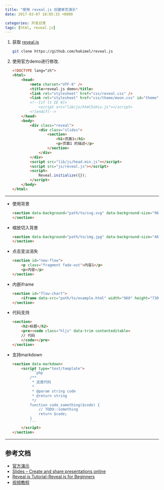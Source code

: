```yaml
---
title: "使用 reveal.js 创建单页演示"
date: 2017-03-07 18:05:33 +0800

categories: 开发日常
tags: [html, reveal.js]
---
```


1. 获取 [reveal.js](https://github.com/hakimel/reveal.js)

    ```bash
    git clone https://github.com/hakimel/reveal.js
    ```

1. 使用官方demo进行修改.

    ```html
    <!DOCTYPE lang="zh">
    <html>
    	<head>
    		<meta charset="UTF-8" />
    		<title>reveal.js demo</title>
    		<link rel="stylesheet" href="css/reveal.css" />
    		<link rel="stylesheet" href="css/theme/moon.css" id="theme"/>
    		<!--[if lt IE 9]>
    			<script src="lib/js/html5shiv.js"></script>
    		<![endif]-->
    	</head>
    	<body>
    		<div class="reveal">
    			<div class="slides">
    				<section>
    					<h1>页面1</h1>
    					<p>页面1 的描述</p>
    				</section>
    			</div>
    		</div>
    		<script src="lib/js/head.min.js"></script>
    		<script src="js/reveal.js"></script>
    		<script>
    			Reveal.initialize({});
    		</script>
    	</body>
    </html>
    ```

---

* 使用背景
    ```html
    <section data-background="path/to/svg.svg" data-background-size="960px">
    </section>
    ```
* 缩放切入背景
    ```html
    <section data-background="path/to/img.jpg" data-background-size="460px" data-transition="slide" data-background-transition="zoom">
    </section>
    ```
* 点击变淡消失
    ```html
    <section id="new-flow">
    	<p class="fragment fade-out">内容1</p>
    	<p>内容</p>
    </section>
    ```
* 内嵌iframe
    ```html
    <section id="flow-chart">
    	<iframe data-src="path/to/example.html" width="960" height="730" frameborder="0" marginwidth="0" marginheight="0" scrolling="no" allowfullscreen> </iframe>
    </section>
    ```
* 代码支持
    ```html
    <section>
    	<h2>标题</h2>
    	<pre><code class="hljs" data-trim contenteditable>
        // 代码
    	</code></pre>
    </section>
    ```
* 支持markdown
    ```html
    <section data-markdown>
    	<script type="text/template">
    		```php
    		/**
    		 * 这是代码
    		 *
    		 * @param string code
    		 * @return string
    		 */
    		function code_something($code) {
                // TODO::something
    		    return $code;
    		}
    		```
    	</script>
    </section>
    ```

---
## 参考文档
- [官方演示](http://lab.hakim.se/reveal-js/)
- [Slides – Create and share presentations online](https://slides.com/)
- [Reveal.js Tutorial-Reveal.js for Beginners](http://htmlcheats.com/reveal-js/reveal-js-tutorial-reveal-js-for-beginners/)
- [视频教程](https://www.lynda.com/CSS-tutorials/Using-exercise-files/137904/147626-4.html)
